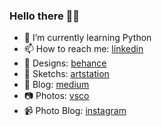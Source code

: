 ### Hello there 👋🏻
- 🌱 I’m currently learning Python
- 📫 How to reach me: [linkedin](https://www.linkedin.com/in/osmanesad/)
- 📐 Designs: [behance](https://www.behance.net/osmanesad)
- 🎨 Sketchs: [artstation](https://www.artstation.com/masondase)
- 📜 Blog: [medium](https://medium.com/@osmanesad)
- 📷 Photos: [vsco](https://vsco.co/osmanesad/gallery)
- 📹 Photo Blog: [instagram](https://www.instagram.com/masondase/)

<!--
**osmanesad/osmanesad** is a ✨ _special_ ✨ repository because its `README.md` (this file) appears on your GitHub profile.

Here are some ideas to get you started:

- 🔭 I’m currently working on ...
- 🌱 I’m currently learning ...
- 👯 I’m looking to collaborate on ...
- 🤔 I’m looking for help with ...
- 💬 Ask me about ...
- 📫 How to reach me: ...
- 😄 Pronouns: ...
- ⚡ Fun fact: ...
-->
